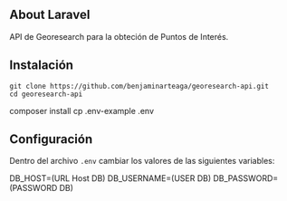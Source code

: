 ## About Laravel

API de Georesearch para la obteción de Puntos de Interés.

## Instalación

	git clone https://github.com/benjaminarteaga/georesearch-api.git
	cd georesearch-api
  composer install
  cp .env-example .env

## Configuración

Dentro del archivo `.env` cambiar los valores de las siguientes variables:

  DB_HOST=(URL Host DB)
  DB_USERNAME=(USER DB)
  DB_PASSWORD=(PASSWORD DB)